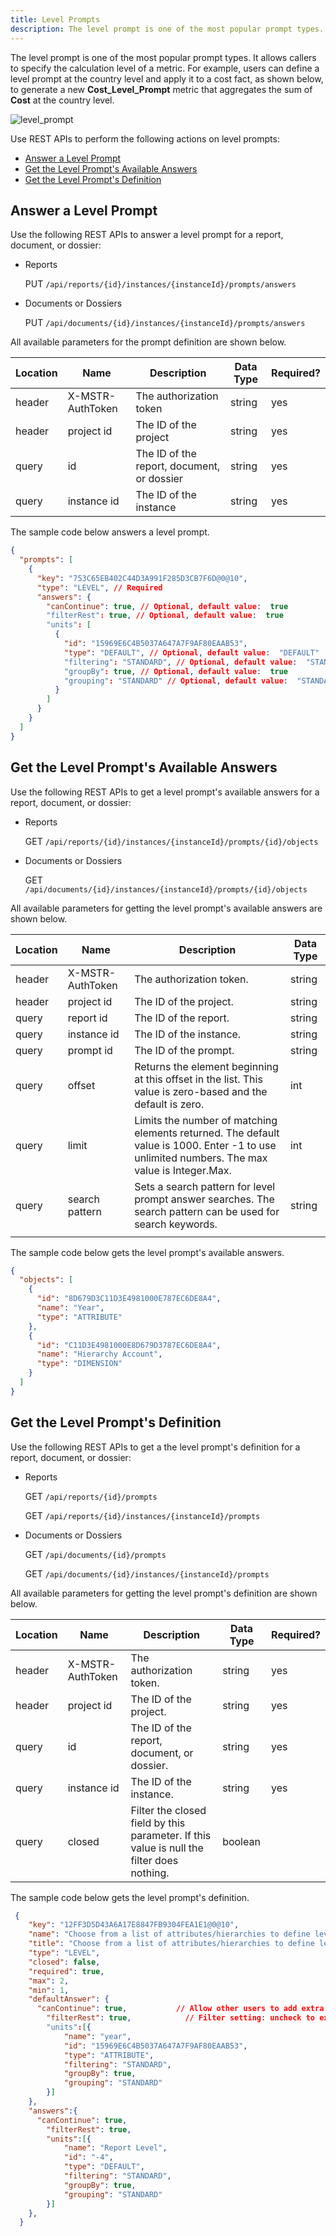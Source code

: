 ```yaml
---
title: Level Prompts
description: The level prompt is one of the most popular prompt types. It allows callers to specify the calculation level of a metric. For example, users can define a level prompt at the country level and apply it to a cost fact, as shown below, to generate a new **Cost_Level_Prompt** metric that aggregates the sum of **Cost** at the country level.
---
```


The level prompt is one of the most popular prompt types. It allows callers to specify the calculation level of a metric. For example, users can define a level prompt at the country level and apply it to a cost fact, as shown below, to generate a new **Cost_Level_Prompt** metric that aggregates the sum of **Cost** at the country level.

![level_prompt](../../../images/level_prompt.png)

Use REST APIs to perform the following actions on level prompts:

- [Answer a Level Prompt](#answer-a-level-prompt)
- [Get the Level Prompt's Available Answers](#get-the-level-prompts-available-answers)
- [Get the Level Prompt's Definition](#get-the-level-prompts-definition)

## Answer a Level Prompt

Use the following REST APIs to answer a level prompt for a report, document, or dossier:

- Reports

  PUT `/api/reports/{id}/instances/{instanceId}/prompts/answers`

- Documents or Dossiers

  PUT `/api/documents/{id}/instances/{instanceId}/prompts/answers`

All available parameters for the prompt definition are shown below.

| Location | Name             | Description                                | Data Type | Required? |
| -------- | ---------------- | ------------------------------------------ | --------- | --------- |
| header   | X-MSTR-AuthToken | The authorization token                    | string    | yes       |
| header   | project id       | The ID of the project                      | string    | yes       |
| query    | id               | The ID of the report, document, or dossier | string    | yes       |
| query    | instance id      | The ID of the instance                     | string    | yes       |

The sample code below answers a level prompt.

```json
{
  "prompts": [
    {
      "key": "753C65EB402C44D3A991F285D3CB7F6D@0@10",
      "type": "LEVEL", // Required
      "answers": {
        "canContinue": true, // Optional, default value:  true
        "filterRest": true, // Optional, default value:  true
        "units": [
          {
            "id": "15969E6C4B5037A647A7F9AF80EAAB53",
            "type": "DEFAULT", // Optional, default value:  "DEFAULT"
            "filtering": "STANDARD", // Optional, default value:  "STANDARD"
            "groupBy": true, // Optional, default value:  true
            "grouping": "STANDARD" // Optional, default value:  "STANDARD"
          }
        ]
      }
    }
  ]
}
```

## Get the Level Prompt's Available Answers

Use the following REST APIs to get a level prompt's available answers for a report, document, or dossier:

- Reports

  GET `/api/reports/{id}/instances/{instanceId}/prompts/{id}/objects`

- Documents or Dossiers

  GET `/api/documents/{id}/instances/{instanceId}/prompts/{id}/objects`

All available parameters for getting the level prompt's available answers are shown below.

| Location | Name             | Description                                                                                                                                  | Data Type |
| -------- | ---------------- | -------------------------------------------------------------------------------------------------------------------------------------------- | --------- |
| header   | X-MSTR-AuthToken | The authorization token.                                                                                                                     | string    |
| header   | project id       | The ID of the project.                                                                                                                       | string    |
| query    | report id        | The ID of the report.                                                                                                                        | string    |
| query    | instance id      | The ID of the instance.                                                                                                                      | string    |
| query    | prompt id        | The ID of the prompt.                                                                                                                        | string    |
| query    | offset           | Returns the element beginning at this offset in the list. This value is zero-based and the default is zero.                                  | int       |
| query    | limit            | Limits the number of matching elements returned. The default value is 1000. Enter -1 to use unlimited numbers. The max value is Integer.Max. | int       |
| query    | search pattern   | Sets a search pattern for level prompt answer searches. The search pattern can be used for search keywords.                                  | string    |
|          |                  |                                                                                                                                              |           |

The sample code below gets the level prompt's available answers.

```json
{
  "objects": [
    {
      "id": "8D679D3C11D3E4981000E787EC6DE8A4",
      "name": "Year",
      "type": "ATTRIBUTE"
    },
    {
      "id": "C11D3E4981000E8D679D3787EC6DE8A4",
      "name": "Hierarchy Account",
      "type": "DIMENSION"
    }
  ]
}
```

## Get the Level Prompt's Definition

Use the following REST APIs to get a the level prompt's definition for a report, document, or dossier:

- Reports

  GET `/api/reports/{id}/prompts`

  GET `/api/reports/{id}/instances/{instanceId}/prompts`

- Documents or Dossiers

  GET `/api/documents/{id}/prompts`

  GET `/api/documents/{id}/instances/{instanceId}/prompts`

All available parameters for getting the level prompt's definition are shown below.

| Location | Name             | Description                                                                               | Data Type | Required? |
| -------- | ---------------- | ----------------------------------------------------------------------------------------- | --------- | --------- |
| header   | X-MSTR-AuthToken | The authorization token.                                                                  | string    | yes       |
| header   | project id       | The ID of the project.                                                                    | string    | yes       |
| query    | id               | The ID of the report, document, or dossier.                                               | string    | yes       |
| query    | instance id      | The ID of the instance.                                                                   | string    | yes       |
| query    | closed           | Filter the closed field by this parameter. If this value is null the filter does nothing. | boolean   |           |

The sample code below gets the level prompt's definition.

```json
 {
    "key": "12FF3D5D43A6A17E8847FB9304FEA1E1@0@10",
    "name": "Choose from a list of attributes/hierarchies to define level.",
    "title": "Choose from a list of attributes/hierarchies to define level.",,
    "type": "LEVEL",
    "closed": false,
    "required": true,
    "max": 2,
    "min": 1,
    "defaultAnswer": {
      "canContinue": true,           // Allow other users to add extra units to this definition
        "filterRest": true,            // Filter setting: uncheck to exclude attributes absent in report or level(dimensionality)
        "units":[{
            "name": "year",
            "id": "15969E6C4B5037A647A7F9AF80EAAB53",
            "type": "ATTRIBUTE",
            "filtering": "STANDARD",
            "groupBy": true,
            "grouping": "STANDARD"
        }]
    },
    "answers":{
      "canContinue": true,
        "filterRest": true,
        "units":[{
            "name": "Report Level",
            "id": "-4",
            "type": "DEFAULT",
            "filtering": "STANDARD",
            "groupBy": true,
            "grouping": "STANDARD"
        }]
    },
  }
```
